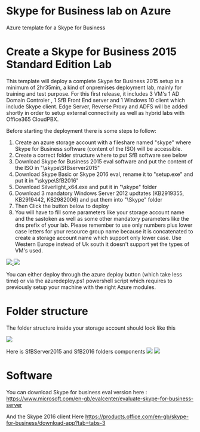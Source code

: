 # Skype for Business lab on Azure
Azure template for a Skype for Business

# Create a Skype for Business 2015 Standard Edition Lab

This template will deploy a complete Skype for Business 2015 setup in a minimum of 2hr35min, a kind of onpremises deployment lab, mainly for training and test purpose. 
For this first release, it includes 3 VM's 1 AD Domain Controler , 1 SfB Front End server and 1 Windows 10 client which include Skype client. Edge Server, Reverse Proxy and ADFS will be added shortly in order to setup external connectivity as well as hybrid labs with Office365 CloudPBX.

Before starting the deployment there is some steps to follow:

1. Create an azure storage account with a fileshare named "skype" where Skype for Business software (content of the ISO) will be accessible.
2. Create a correct folder structure where to put SfB software see below
3. Download Skype for Business 2015 eval software and put the content of the ISO in "\skype\SfBserver2015\"
4. Download Skype Basic or Skype 2016 eval, rename it to "setup.exe" and put it in "\skype\SfB2016\"
5. Download Silverlight_x64.exe and put it in "\skype" folder
6. Download 3 mandatory Windows Server 2012 updtates (KB2919355, KB2919442, KB2982006) and put them into "\Skype" folder
7. Then Click the button below to deploy
8. You will have to fill some parameters like your storage account name and the sastoken as well as some other mandatory parameters like the dns prefix of your lab. Please remember to use only numbers plus lower case letters for your resource group name because it is concatenated to create a storage account name which support only lower case. Use Western Europe instead of Uk south it doesn't support yet the types of VM's used.


<a href="https://portal.azure.com/#create/Microsoft.Template/uri/https%3A%2F%2Fraw.githubusercontent.com%2Fibenbouzid%2FAzure_sfb2015_lab%2Fmaster%2Fazuredeploy.json" target="_blank">
    <img src="http://azuredeploy.net/deploybutton.png"/>
</a>

<a href="http://armviz.io/#/?load=https%3A%2F%2Fraw.githubusercontent.com%2Fibenbouzid%2FAzure_sfb2015_lab%2Fmaster%2Fazuredeploy.json" target="_blank">
    <img src="http://armviz.io/visualizebutton.png"/>
</a>

You can either deploy through the azure deploy button (which take less time) or via the azuredeploy.ps1 powershell script which requires to previously setup your machine with the right Azure modules.

# Folder structure
The folder structure inside your storage account should look like this

<a >
<img src="https://raw.githubusercontent.com/ibenbouzid/Azure_sfb2015_lab/master/images/FolderStructure.jpg"/>
</a>

Here is SfBServer2015 and SfB2016 folders components
<a >
<img src="https://raw.githubusercontent.com/ibenbouzid/Azure_sfb2015_lab/master/images/SfBServer2015.jpg"/>
<img src="https://raw.githubusercontent.com/ibenbouzid/Azure_sfb2015_lab/master/images/SfB2016.jpg"/>
</a>

# Software

You can download Skype for business eval version here :
https://www.microsoft.com/en-gb/evalcenter/evaluate-skype-for-business-server

And the Skype 2016 client Here
https://products.office.com/en-gb/skype-for-business/download-app?tab=tabs-3
